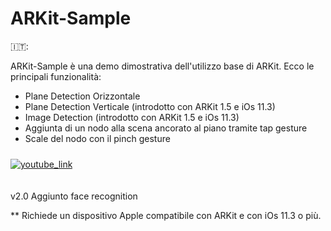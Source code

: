 # ARKit-Sample

 🇮🇹:
 
 ARKit-Sample è una demo dimostrativa dell'utilizzo base di ARKit. Ecco le principali funzionalità:
 
 - Plane Detection Orizzontale
 - Plane Detection Verticale (introdotto con ARKit 1.5 e iOs 11.3)
 - Image Detection (introdotto con ARKit 1.5 e iOs 11.3)
 - Aggiunta di un nodo alla scena ancorato al piano tramite tap gesture
 - Scale del nodo con il pinch gesture
 
 <div style="padding-top:10px;padding-bottom:20px" align="left">
 <a href="https://www.youtube.com/watch?v=rjZG91ft3Ig"><img src="https://img.youtube.com/vi/rjZG91ft3Ig/0.jpg" alt="youtube_link"></a>
 </div>
 
 v2.0
 Aggiunto face recognition 
 
 ** Richiede un dispositivo Apple compatibile con ARKit e con iOs 11.3 o più.
 

